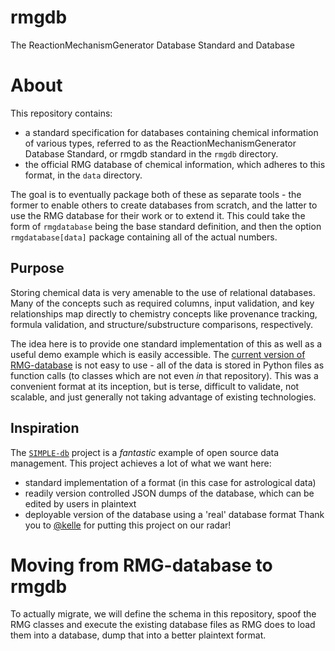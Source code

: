# rmgdb
The ReactionMechanismGenerator Database Standard and Database

# About
This repository contains:
 - a standard specification for databases containing chemical information of various types, referred to as the ReactionMechanismGenerator Database Standard, or rmgdb standard in the `rmgdb` directory.
 - the official RMG database of chemical information, which adheres to this format, in the `data` directory.

The goal is to eventually package both of these as separate tools - the former to enable others to create databases from scratch, and the latter to use the RMG database for their work or to extend it.
This could take the form of `rmgdatabase` being the base standard definition, and then the option `rmgdatabase[data]` package containing all of the actual numbers.

## Purpose
Storing chemical data is very amenable to the use of relational databases.
Many of the concepts such as required columns, input validation, and key relationships map directly to chemistry concepts like provenance tracking, formula validation, and structure/substructure comparisons, respectively.

The idea here is to provide one standard implementation of this as well as a useful demo example which is easily accessible.
The [current version of RMG-database](https://github.com/ReactionMechanismGenerator/RMG-database) is not easy to use - all of the data is stored in Python files as function calls (to classes which are not even _in_ that repository).
This was a convenient format at its inception, but is terse, difficult to validate, not scalable, and just generally not taking advantage of existing technologies.

## Inspiration
The [`SIMPLE-db`](https://github.com/SIMPLE-AstroDB/SIMPLE-db) project is a _fantastic_ example of open source data management.
This project achieves a lot of what we want here:
 - standard implementation of a format (in this case for astrological data)
 - readily version controlled JSON dumps of the database, which can be edited by users in plaintext
 - deployable version of the database using a 'real' database format
Thank you to [@kelle](https://github.com/kelle) for putting this project on our radar!

# Moving from RMG-database to rmgdb
To actually migrate, we will define the schema in this repository, spoof the RMG classes and execute the existing database files as RMG does to load them into a database, dump that into a better plaintext format.
